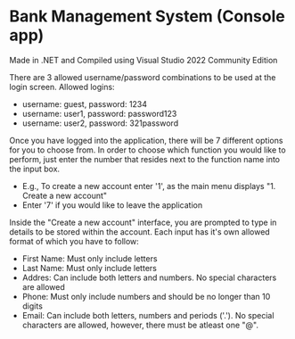 # Bank Management System (Console app)

Made in .NET and Compiled using Visual Studio 2022 Community Edition

There are 3 allowed username/password combinations to be used at the login screen.
Allowed logins:
- username: guest, password: 1234
- username: user1, password: password123
- username: user2, password: 321password


Once you have logged into the application, there will be 7 different options for you to choose from.
In order to choose which function you would like to perform, just enter the number that resides next to the function name into the input box.
- E.g., To create a new account enter '1', as the main menu displays "1. Create a new account"
- Enter '7' if you would like to leave the application

Inside the "Create a new account" interface, you are prompted to type in details to be stored within the account.
Each input has it's own allowed format of which you have to follow:
- First Name: Must only include letters
- Last Name: Must only include letters
- Addres: Can include both letters and numbers. No special characters are allowed
- Phone: Must only include numbers and should be no longer than 10 digits
- Email: Can include both letters, numbers and periods ('.'). No special characters are allowed, however, there must be atleast one "@".
